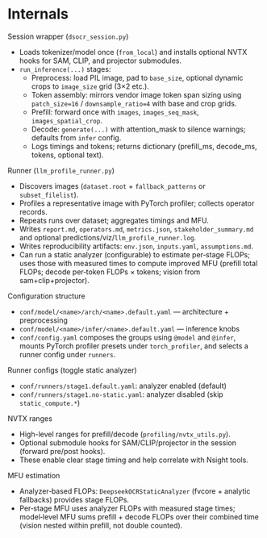 # Internals

Session wrapper (`dsocr_session.py`)
- Loads tokenizer/model once (`from_local`) and installs optional NVTX hooks for SAM, CLIP, and projector submodules.
- `run_inference(...)` stages:
  - Preprocess: load PIL image, pad to `base_size`, optional dynamic crops to `image_size` grid (3×2 etc.).
  - Token assembly: mirrors vendor image token span sizing using `patch_size=16` / `downsample_ratio=4` with base and crop grids.
  - Prefill: forward once with `images`, `images_seq_mask`, `images_spatial_crop`.
  - Decode: `generate(...)` with attention_mask to silence warnings; defaults from `infer` config.
  - Logs timings and tokens; returns dictionary (prefill_ms, decode_ms, tokens, optional text).

Runner (`llm_profile_runner.py`)
- Discovers images (`dataset.root` + `fallback_patterns` or `subset_filelist`).
- Profiles a representative image with PyTorch profiler; collects operator records.
- Repeats runs over dataset; aggregates timings and MFU.
- Writes `report.md`, `operators.md`, `metrics.json`, `stakeholder_summary.md` and optional predictions/viz/`llm_profile_runner.log`.
- Writes reproducibility artifacts: `env.json`, `inputs.yaml`, `assumptions.md`.
- Can run a static analyzer (configurable) to estimate per‑stage FLOPs; uses those with measured times to compute improved MFU (prefill total FLOPs; decode per‑token FLOPs × tokens; vision from sam+clip+projector).

Configuration structure
- `conf/model/<name>/arch/<name>.default.yaml` — architecture + preprocessing
- `conf/model/<name>/infer/<name>.default.yaml` — inference knobs
- `conf/config.yaml` composes the groups using `@model` and `@infer`, mounts PyTorch profiler presets under `torch_profiler`, and selects a runner config under `runners`.

Runner configs (toggle static analyzer)
- `conf/runners/stage1.default.yaml`: analyzer enabled (default)
- `conf/runners/stage1.no-static.yaml`: analyzer disabled (skip `static_compute.*`)

NVTX ranges
- High-level ranges for prefill/decode (`profiling/nvtx_utils.py`).
- Optional submodule hooks for SAM/CLIP/projector in the session (forward pre/post hooks).
- These enable clear stage timing and help correlate with Nsight tools.

MFU estimation
- Analyzer‑based FLOPs: `DeepseekOCRStaticAnalyzer` (fvcore + analytic fallbacks) provides stage FLOPs.
- Per‑stage MFU uses analyzer FLOPs with measured stage times; model‑level MFU sums prefill + decode FLOPs over their combined time (vision nested within prefill, not double counted).
